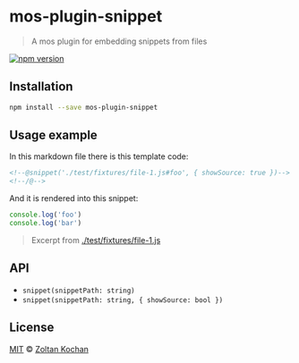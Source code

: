 <!--@'# ' + pkg.name-->
# mos-plugin-snippet
<!--/@-->

<!--@'> ' + pkg.description-->
> A mos plugin for embedding snippets from files
<!--/@-->

<!--@shields.flatSquare('npm')-->
[![npm version](https://img.shields.io/npm/v/mos-plugin-snippet.svg?style=flat-square)](https://www.npmjs.com/package/mos-plugin-snippet)
<!--/@-->

## Installation

```sh
npm install --save mos-plugin-snippet
```

## Usage example

In this markdown file there is this template code:

```md
<!--@snippet('./test/fixtures/file-1.js#foo', { showSource: true })-->
<!--/@-->
```

And it is rendered into this snippet:

<!--@snippet('./test/fixtures/file-1.js#foo', { showSource: true })-->
```js
console.log('foo')
console.log('bar')
```

> Excerpt from [./test/fixtures/file-1.js](./test/fixtures/file-1.js#L8-L9)
<!--/@-->

## API

- `snippet(snippetPath: string)`
- `snippet(snippetPath: string, { showSource: bool })`

## License

[MIT](./LICENSE) © [Zoltan Kochan](http://kochan.io)
